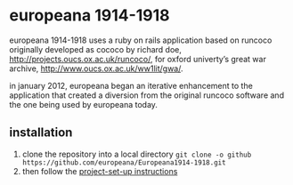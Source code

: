 europeana 1914-1918
===================
europeana 1914-1918 uses a ruby on rails application based on runcoco
originally developed as cococo by richard doe, http://projects.oucs.ox.ac.uk/runcoco/,
for oxford univerty’s great war archive, http://www.oucs.ox.ac.uk/ww1lit/gwa/.

in january 2012, europeana began an iterative enhancement to the application that
created a diversion from the original runcoco software and the one being used
by europeana today.


installation
------------
1. clone the repository into a local directory `git clone -o github https://github.com/europeana/Europeana1914-1918.git`
1. then follow the [project-set-up instructions](https://github.com/europeana/Europeana1914-1918/blob/master/project-set-up.md)

